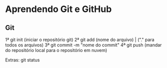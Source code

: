 # Aprendendo Git e GitHub

## Git
1ª git init (iniciar o repositório git)
2ª git add (nome do arquivo) | ("." para todos os arquivos)
3ª git commit -m "nome do commit"
4ª git push (mandar do repositório local para o repositório em nuvem) 

Extras: git status
